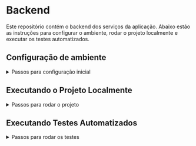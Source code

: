 # Backend

Este repositório contém o backend dos serviços da aplicação. Abaixo estão as instruções para configurar o ambiente, rodar o projeto localmente e executar os testes automatizados.

## Configuração de ambiente

<details>
<summary>Passos para configuração inicial</summary>

1. Crie um arquivo `.env` na raiz do repositório, utilizando como base o arquivo `.env.example` fornecido;
2. Crie um arquivo `.env` em cada serviço individual (diretório), utilizando como base o respectivo `.env.example`;
3. Para preencher a chave `APP_KEY`, execute o seguinte comando no terminal do serviço:

```bash
php artisan key:generate
```

</details>

## Executando o Projeto Localmente

<details>
<summary>Passos para rodar o projeto</summary>

### Pré-requisitos

- Certifique-se de que o Docker está instalado e em execução na sua máquina;
- (_Somente para Windows_): Acesse as configurações do Docker → Configurações → Resources → File Sharing e adicione o caminho do diretório do projeto backend.

### Instruções

1. No terminal, na raiz do repositório, execute o comando abaixo para instalar o Prettier:

```bash
yarn
```

2. Abra o arquivo `docker-compose.development.yml` e comente os serviços que você não deseja executar no momento;
3. Execute os seguintes comandos para construir as imagens Docker e iniciar os serviços:

```bash
docker build -t lookpay-api:latest -f apps/lookpay-api/Dockerfile.development apps/lookpay-api/
docker build -t med-api:latest -f apps/med-api/Dockerfile.development apps/med-api/
docker compose -f docker-compose.development.yml up --build -d
```

Esses comandos irão construir as imagens necessárias e iniciar os contêineres em segundo plano.

</details>

## Executando Testes Automatizados

<details>
<summary>Passos para rodar os testes</summary>

1. Construa a imagem compartilhada de backend:

```bash
docker build -t backend-shared:latest shared
```

2. Remova arquivos `.dockerignore`:

```bash
find . -name '*.dockerignore' -type f -delete
```

3. Execute os testes com o comando abaixo:

```bash
docker compose -f docker-compose.test.yml up --build
```

4. Após a execução dos testes, restaure os arquivos `.dockerignore`:

```bash
git checkout -- '*.dockerignore'
```

**Observação:** Esse procedimento deve ser executado em um terminal Bash para funcionar corretamente.

</details>
